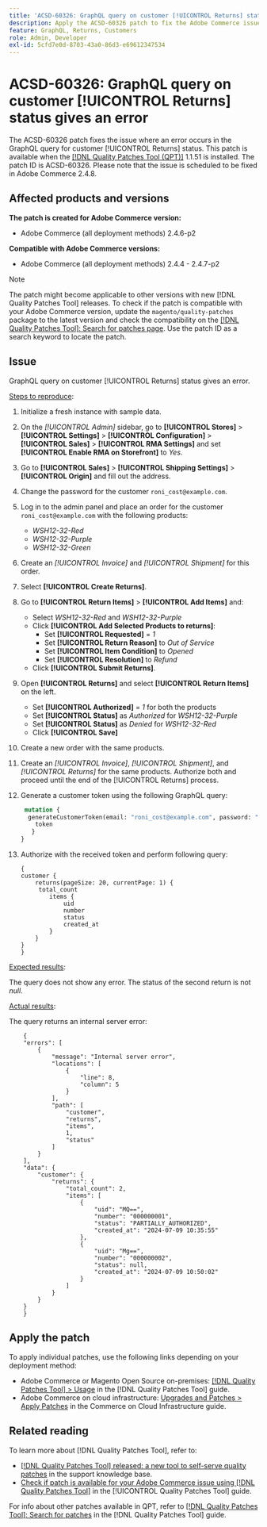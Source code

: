 ```yaml
---
title: 'ACSD-60326: GraphQL query on customer [!UICONTROL Returns] status gives an error'
description: Apply the ACSD-60326 patch to fix the Adobe Commerce issue where an error occurs in the GraphQL query for customer [!UICONTROL Returns] status.
feature: GraphQL, Returns, Customers
role: Admin, Developer
exl-id: 5cfd7e0d-8703-43a0-86d3-e69612347534
---
```

# ACSD-60326: GraphQL query on customer [!UICONTROL Returns] status gives an error

The ACSD-60326 patch fixes the issue where an error occurs in the GraphQL query for customer [!UICONTROL Returns] status. This patch is available when the [[!DNL Quality Patches Tool (QPT)]](https://experienceleague.adobe.com/en/docs/commerce-operations/tools/quality-patches-tool/quality-patches-tool-to-self-serve-quality-patches) 1.1.51 is installed. The patch ID is ACSD-60326. Please note that the issue is scheduled to be fixed in Adobe Commerce 2.4.8.

## Affected products and versions

**The patch is created for Adobe Commerce version:**

* Adobe Commerce (all deployment methods) 2.4.6-p2

**Compatible with Adobe Commerce versions:**

* Adobe Commerce (all deployment methods) 2.4.4 - 2.4.7-p2

>[!NOTE]
>
>The patch might become applicable to other versions with new [!DNL Quality Patches Tool] releases. To check if the patch is compatible with your Adobe Commerce version, update the `magento/quality-patches` package to the latest version and check the compatibility on the [[!DNL Quality Patches Tool]: Search for patches page](https://experienceleague.adobe.com/tools/commerce-quality-patches/index.html). Use the patch ID as a search keyword to locate the patch.

## Issue

GraphQL query on customer [!UICONTROL Returns] status gives an error.

<u>Steps to reproduce</u>:

1. Initialize a fresh instance with sample data.
1. On the *[!UICONTROL Admin]* sidebar, go to **[!UICONTROL Stores]** > **[!UICONTROL Settings]** > **[!UICONTROL Configuration]** > **[!UICONTROL Sales]** > **[!UICONTROL RMA Settings]** and set **[!UICONTROL Enable RMA on Storefront]** to *Yes*.
1. Go to **[!UICONTROL Sales]** > **[!UICONTROL Shipping Settings]** > **[!UICONTROL Origin]** and fill out the address.
1. Change the password for the customer `roni_cost@example.com`.
1. Log in to the admin panel and place an order for the customer `roni_cost@example.com` with the following products:
    * *WSH12-32-Red*
    * *WSH12-32-Purple*
    * *WSH12-32-Green*
1. Create an *[!UICONTROL Invoice]* and *[!UICONTROL Shipment]* for this order.
1. Select **[!UICONTROL Create Returns]**.
1. Go to **[!UICONTROL Return Items]** > **[!UICONTROL Add Items]** and:
    * Select *WSH12-32-Red* and *WSH12-32-Purple*
    * Click **[!UICONTROL Add Selected Products to returns]**:
        * Set **[!UICONTROL Requested]** = *1*
        * Set **[!UICONTROL Return Reason]** to *Out of Service*
        * Set **[!UICONTROL Item Condition]** to *Opened* 
        * Set **[!UICONTROL Resolution]** to *Refund*
    * Click **[!UICONTROL Submit Returns]**.
1. Open **[!UICONTROL Returns]** and select **[!UICONTROL Return Items]** on the left.
    * Set **[!UICONTROL Authorized]** = *1* for both the products
    * Set **[!UICONTROL Status]** as *Authorized* for *WSH12-32-Purple*
    * Set **[!UICONTROL Status]** as *Denied* for *WSH12-32-Red*
    * Click **[!UICONTROL Save]**
1. Create a new order with the same products.
1. Create an *[!UICONTROL Invoice]*, *[!UICONTROL Shipment]*, and *[!UICONTROL Returns]* for the same products. Authorize both and proceed until the end of the [!UICONTROL Returns] process.
1. Generate a customer token using the following GraphQL query:

    ```GraphQL
     mutation {
      generateCustomerToken(email: "roni_cost@example.com", password: "password") {
        token
       }
    }
    ```

1. Authorize with the received token and perform following query:

    ```
    {
    customer {
        returns(pageSize: 20, currentPage: 1) {
         total_count
            items {
                uid
                number
                status
                created_at
            }
        }
    }
    }
    ```

<u>Expected results</u>:

The query does not show any error. The status of the second return is not *null*.

<u>Actual results</u>:

The query returns an internal server error:

```
    {
    "errors": [
        {
            "message": "Internal server error",
            "locations": [
                {
                    "line": 8,
                    "column": 5
                }
            ],
            "path": [
                "customer",
                "returns",
                "items",
                1,
                "status"
            ]
        }
    ],
    "data": {
        "customer": {
            "returns": {
                "total_count": 2,
                "items": [
                    {
                        "uid": "MQ==",
                        "number": "000000001",
                        "status": "PARTIALLY_AUTHORIZED",
                        "created_at": "2024-07-09 10:35:55"
                    },
                    {
                        "uid": "Mg==",
                        "number": "000000002",
                        "status": null,
                        "created_at": "2024-07-09 10:50:02"
                    }
                ]
            }
        }
    }
    } 
```

## Apply the patch

To apply individual patches, use the following links depending on your deployment method:

* Adobe Commerce or Magento Open Source on-premises: [[!DNL Quality Patches Tool] > Usage](/help/tools/quality-patches-tool/usage.md) in the [!DNL Quality Patches Tool] guide.
* Adobe Commerce on cloud infrastructure: [Upgrades and Patches > Apply Patches](https://experienceleague.adobe.com/docs/commerce-cloud-service/user-guide/develop/upgrade/apply-patches.html) in the Commerce on Cloud Infrastructure guide.

## Related reading

To learn more about [!DNL Quality Patches Tool], refer to:

* [[!DNL Quality Patches Tool] released: a new tool to self-serve quality patches](https://experienceleague.adobe.com/en/docs/commerce-operations/tools/quality-patches-tool/quality-patches-tool-to-self-serve-quality-patches) in the support knowledge base.
* [Check if patch is available for your Adobe Commerce issue using [!DNL Quality Patches Tool]](/help/tools/quality-patches-tool/patches-available-in-qpt/check-patch-for-magento-issue-with-magento-quality-patches.md) in the [!UICONTROL Quality Patches Tool] guide.

For info about other patches available in QPT, refer to [[!DNL Quality Patches Tool]: Search for patches](https://experienceleague.adobe.com/tools/commerce-quality-patches/index.html) in the [!DNL Quality Patches Tool] guide.
